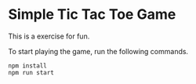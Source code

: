 # Simple Tic Tac Toe Game

This is a exercise for fun.

To start playing the game, run the following commands.

```
npm install
npm run start
```
